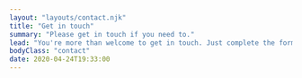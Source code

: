 ```yaml
---
layout: "layouts/contact.njk"
title: "Get in touch"
summary: "Please get in touch if you need to."
lead: "You're more than welcome to get in touch. Just complete the form below."
bodyClass: "contact"
date: 2020-04-24T19:33:00
---
```

